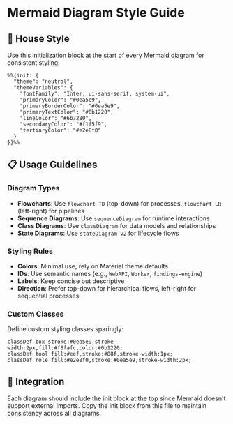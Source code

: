# Mermaid Diagram Style Guide

<!-- Include this init header at the top of each diagram for consistent styling -->

## 🎨 House Style

Use this initialization block at the start of every Mermaid diagram for consistent styling:

```mermaid
%%{init: {
  "theme": "neutral",
  "themeVariables": {
    "fontFamily": "Inter, ui-sans-serif, system-ui",
    "primaryColor": "#0ea5e9",
    "primaryBorderColor": "#0ea5e9",
    "primaryTextColor": "#0b1220",
    "lineColor": "#6b7280",
    "secondaryColor": "#f1f5f9",
    "tertiaryColor": "#e2e8f0"
  }
}}%%
```

## 📋 Usage Guidelines

### Diagram Types
- **Flowcharts**: Use `flowchart TD` (top-down) for processes, `flowchart LR` (left-right) for pipelines
- **Sequence Diagrams**: Use `sequenceDiagram` for runtime interactions
- **Class Diagrams**: Use `classDiagram` for data models and relationships
- **State Diagrams**: Use `stateDiagram-v2` for lifecycle flows

### Styling Rules
- **Colors**: Minimal use; rely on Material theme defaults
- **IDs**: Use semantic names (e.g., `WebAPI`, `Worker`, `findings-engine`)
- **Labels**: Keep concise but descriptive
- **Direction**: Prefer top-down for hierarchical flows, left-right for sequential processes

### Custom Classes
Define custom styling classes sparingly:
```
classDef box stroke:#0ea5e9,stroke-width:2px,fill:#f8fafc,color:#0b1220;
classDef tool fill:#eef,stroke:#88f,stroke-width:1px;
classDef role fill:#e2e8f0,stroke:#0ea5e9,stroke-width:2px;
```

## 🔧 Integration

Each diagram should include the init block at the top since Mermaid doesn't support external imports. Copy the init block from this file to maintain consistency across all diagrams.
```
```